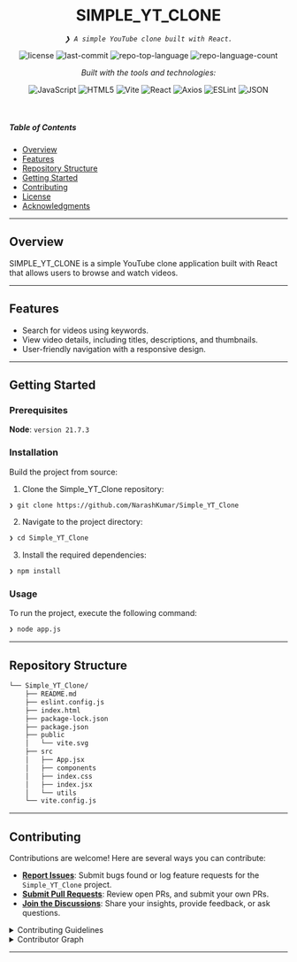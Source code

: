 
<p align="center">
    <h1 align="center">SIMPLE_YT_CLONE</h1>
</p>
<p align="center">
    <em><code>❯ A simple YouTube clone built with React.</code></em>
</p>
<p align="center">
	<img src="https://img.shields.io/github/license/NarashKumar/Simple_YT_Clone?style=flat&logo=opensourceinitiative&logoColor=white&color=0080ff" alt="license">
	<img src="https://img.shields.io/github/last-commit/NarashKumar/Simple_YT_Clone?style=flat&logo=git&logoColor=white&color=0080ff" alt="last-commit">
	<img src="https://img.shields.io/github/languages/top/NarashKumar/Simple_YT_Clone?style=flat&color=0080ff" alt="repo-top-language">
	<img src="https://img.shields.io/github/languages/count/NarashKumar/Simple_YT_Clone?style=flat&color=0080ff" alt="repo-language-count">
</p>
<p align="center">
		<em>Built with the tools and technologies:</em>
</p>
<p align="center">
	<img src="https://img.shields.io/badge/JavaScript-F7DF1E.svg?style=flat&logo=JavaScript&logoColor=black" alt="JavaScript">
	<img src="https://img.shields.io/badge/HTML5-E34F26.svg?style=flat&logo=HTML5&logoColor=white" alt="HTML5">
	<img src="https://img.shields.io/badge/Vite-646CFF.svg?style=flat&logo=Vite&logoColor=white" alt="Vite">
	<img src="https://img.shields.io/badge/React-61DAFB.svg?style=flat&logo=React&logoColor=black" alt="React">
	<img src="https://img.shields.io/badge/Axios-5A29E4.svg?style=flat&logo=Axios&logoColor=white" alt="Axios">
	<img src="https://img.shields.io/badge/ESLint-4B32C3.svg?style=flat&logo=ESLint&logoColor=white" alt="ESLint">
	<img src="https://img.shields.io/badge/JSON-000000.svg?style=flat&logo=JSON&logoColor=white" alt="JSON">
</p>

<br>

#####  Table of Contents

- [Overview](#overview)
- [Features](#features)
- [Repository Structure](#repository-structure)
- [Getting Started](#getting-started)
- [Contributing](#contributing)
- [License](#license)
- [Acknowledgments](#acknowledgments)

---

##  Overview

SIMPLE_YT_CLONE is a simple YouTube clone application built with React that allows users to browse and watch videos.

---

##  Features

- Search for videos using keywords.
- View video details, including titles, descriptions, and thumbnails.
- User-friendly navigation with a responsive design.

---

##  Getting Started

###  Prerequisites

**Node**: `version 21.7.3`

###  Installation

Build the project from source:

1. Clone the Simple_YT_Clone repository:
```sh
❯ git clone https://github.com/NarashKumar/Simple_YT_Clone
```

2. Navigate to the project directory:
```sh
❯ cd Simple_YT_Clone
```

3. Install the required dependencies:
```sh
❯ npm install
```

###  Usage

To run the project, execute the following command:

```sh
❯ node app.js
```
---

##  Repository Structure

```sh
└── Simple_YT_Clone/
    ├── README.md
    ├── eslint.config.js
    ├── index.html
    ├── package-lock.json
    ├── package.json
    ├── public
    │   └── vite.svg
    ├── src
    │   ├── App.jsx
    │   ├── components
    │   ├── index.css
    │   ├── index.jsx
    │   └── utils
    └── vite.config.js
```
    
---
##  Contributing

Contributions are welcome! Here are several ways you can contribute:

- **[Report Issues](https://github.com/NarashKumar/Simple_YT_Clone/issues)**: Submit bugs found or log feature requests for the `Simple_YT_Clone` project.
- **[Submit Pull Requests](https://github.com/NarashKumar/Simple_YT_Clone/blob/main/CONTRIBUTING.md)**: Review open PRs, and submit your own PRs.
- **[Join the Discussions](https://github.com/NarashKumar/Simple_YT_Clone/discussions)**: Share your insights, provide feedback, or ask questions.

<details closed>
<summary>Contributing Guidelines</summary>

1. **Fork the Repository**: Start by forking the project repository to your github account.
2. **Clone Locally**: Clone the forked repository to your local machine using a git client.
   ```sh
   git clone https://github.com/NarashKumar/Simple_YT_Clone
   ```
3. **Create a New Branch**: Always work on a new branch, giving it a descriptive name.
   ```sh
   git checkout -b new-feature-x
   ```
4. **Make Your Changes**: Develop and test your changes locally.
5. **Commit Your Changes**: Commit with a clear message describing your updates.
   ```sh
   git commit -m 'Implemented new feature x.'
   ```
6. **Push to github**: Push the changes to your forked repository.
   ```sh
   git push origin new-feature-x
   ```
7. **Submit a Pull Request**: Create a PR against the original project repository. Clearly describe the changes and their motivations.
8. **Review**: Once your PR is reviewed and approved, it will be merged into the main branch. Congratulations on your contribution!
</details>

<details closed>
<summary>Contributor Graph</summary>
<br>
<p align="left">
   <a href="https://github.com{/NarashKumar/Simple_YT_Clone/}graphs/contributors">
      <img src="https://contrib.rocks/image?repo=NarashKumar/Simple_YT_Clone">
   </a>
</p>
</details>

---

